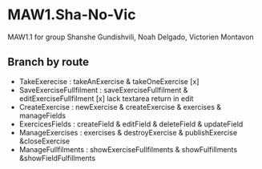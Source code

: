 # MAW1.Sha-No-Vic
MAW1.1 for group Shanshe Gundishvili, Noah Delgado, Victorien Montavon
## Branch by route
- TakeExerecise : takeAnExercise & takeOneExercise [x]
- SaveExerciseFullfilment : saveExerciseFullfilment & editExerciseFullfilment [x] lack textarea return in edit
- CreateExercise : newExercise & createExercise & exercises & manageFields
- ExercicesFields : createField & editField & deleteField & updateField
- ManageExercises : exercises & destroyExercise & publishExercise &closeExercise
- ManageFullfilments : showExerciseFullfilments & showFulfillments &showFieldFulfillments
